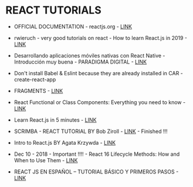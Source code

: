 # REACT TUTORIALS

* OFFICIAL DOCUMENTATION - reactjs.org - [LINK](https://reactjs.org/tutorial/tutorial.html)

* rwieruch - very good tutorials on react - How to learn React.js in 2019 - [LINK](https://www.robinwieruch.de/learn-react-js/)

* Desarrollando aplicaciones móviles nativas con React Native - Introducción muy buena - PARADIGMA DIGITAL - [LINK](https://www.paradigmadigital.com/dev/desarrollando-aplicaciones-moviles-nativas-con-react-native/)

* Don't install Babel & Eslint because they are already installed in CAR - create-react-app

* FRAGMENTS - [LINK](https://www.barrymichaeldoyle.com/fragment/)

* React Functional or Class Components: Everything you need to know - [LINK](https://programmingwithmosh.com/react/react-functional-components/)

* Learn React.js in 5 minutes - [LINK](https://medium.freecodecamp.org/learn-react-js-in-5-minutes-526472d292f4)

* SCRIMBA - REACT TUTORIAL BY Bob Ziroll - [LINK](https://scrimba.com/p/p7P5Hd/cbyv9hb) - Finished !!!

* Intro to React.js BY Agata Krzywda - [LINK](https://medium.com/the-codelog/intro-to-react-js-a37696fd99af)

* Dec 10 - 2018 - Important !!!! - React 16 Lifecycle Methods: How and When to Use Them - [LINK](https://blog.bitsrc.io/react-16-lifecycle-methods-how-and-when-to-use-them-f4ad31fb2282)

* REACT JS EN ESPAÑOL – TUTORIAL BÁSICO Y PRIMEROS PASOS - [LINK](https://frontendlabs.io/3158--react-js-espanol-tutorial-basico-primeros-pasos-ejemplos)
